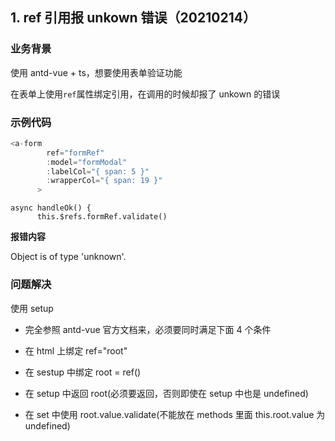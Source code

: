 ## 1. ref 引用报 unkown 错误（20210214）

### 业务背景

使用 antd-vue + ts，想要使用表单验证功能

在表单上使用`ref`属性绑定引用，在调用的时候却报了 unkown 的错误

### 示例代码

```javascript
<a-form
        ref="formRef"
        :model="formModal"
        :labelCol="{ span: 5 }"
        :wrapperCol="{ span: 19 }"
      >
```

```
async handleOk() {
      this.$refs.formRef.validate()
```

**报错内容**

Object is of type 'unknown'.

### 问题解决

使用 setup

- 完全参照 antd-vue 官方文档来，必须要同时满足下面 4 个条件
- 在 html 上绑定 ref="root"

- 在 sestup 中绑定 root = ref()
- 在 setup 中返回 root(必须要返回，否则即使在 setup 中也是 undefined)
- 在 set 中使用 root.value.validate(不能放在 methods 里面 this.root.value 为 undefined)
